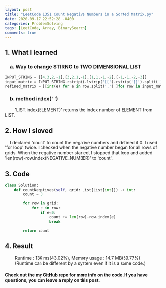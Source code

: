 ```yaml
---
layout: post
title: "LeetCode 1351 Count Negative Numbers in a Sorted Matrix.py"
date: 2020-09-17 22:52:28 -0400
categories: ProblemSolving
tags: [LeetCode, Array, BinarySearch]
comments: true
---
```


## 1. What I learned
### &nbsp;&nbsp;&nbsp;&nbsp;a. Way to change STIRNG to TWO DIMENSIONAL LIST
```python
INPUT_STRING = [[4,3,2,-1],[3,2,1,-1],[1,1,-1,-2],[-1,-1,-2,-3]]
input_matrix = INPUT_STRING.rstrip().lstrip('[[').rstrip(']]').split('],[')  
refined_matrix = [[int(e) for e in row.split(',') ]for row in input_matrix]
```

### &nbsp;&nbsp;&nbsp;&nbsp;b. method index(' ')  
&nbsp;&nbsp;&nbsp;&nbsp;&nbsp;&nbsp;&nbsp;&nbsp;'LIST.index(ELEMENT)' returns the index number of ELEMENT from LIST.  

## 2. How I sloved
&nbsp;&nbsp;&nbsp;&nbsp;I declared 'count' to count the negative numbers and defined it 0. I used 'for loop' twice. I checked when the negative number began for all rows of grids. When the negative number started, I stopped that loop and added 'len(row)-row.index(NEGATIVE_NUMBER)' to 'count'.   

## 3. Code
```python
class Solution:
    def countNegatives(self, grid: List[List[int]]) -> int:
        count = 0

        for row in grid:
            for e in row:
                if e<0:
                    count += len(row)-row.index(e)
                    break

        return count
```

## 4. Result
&nbsp;&nbsp;&nbsp;&nbsp;&nbsp;&nbsp;&nbsp;&nbsp;Runtime : 136 ms(43.02%), Memory usage : 14.7 MB(59.77%)  
&nbsp;&nbsp;&nbsp;&nbsp;&nbsp;&nbsp;&nbsp;&nbsp;(Runtime can be different by a system even if it is a same code.)

#### Check out the [my GitHub repo][hyuk-gh] for more info on the code. If you have questions, you can leave a reply on this post.

[hyuk-gh]:   https://github.com/dlgur1994/StudyAlgorithms
